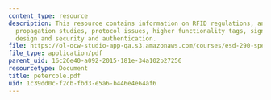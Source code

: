 ```yaml
---
content_type: resource
description: This resource contains information on RFID regulations, antenna issues,
  propagation studies, protocol issues, higher functionality tags, signalling waveform
  design and security and authentication.
file: https://ol-ocw-studio-app-qa.s3.amazonaws.com/courses/esd-290-special-topics-in-supply-chain-management-spring-2005/1c39dd0cf2cbfbd3e5a6b446e4e64af6_petercole.pdf
file_type: application/pdf
parent_uid: 16c26e40-a092-2015-181e-34a102b27256
resourcetype: Document
title: petercole.pdf
uid: 1c39dd0c-f2cb-fbd3-e5a6-b446e4e64af6
---
```

